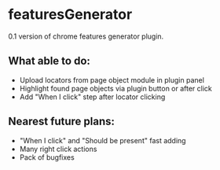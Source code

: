 # featuresGenerator
0.1 version of chrome features generator plugin.

## What able to do:
* Upload locators from page object module in plugin panel
* Highlight found page objects via plugin button or after click
* Add "When I click" step after locator clicking

## Nearest future plans:
* "When I click" and "Should be present" fast adding
* Many right click actions
* Pack of bugfixes